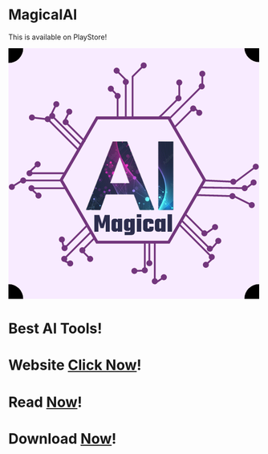 # MagicalAI
This is available on PlayStore!


![Logo](MagicalAI.png)

# Best AI Tools!

# Website [Click Now](https://sites.google.com/view/magicalaiapp/)!

# Read [Now](https://magicalaiapp.blogspot.com/2023/05/Magical-AI-Android-App-For-All-AI-tools.html)!

# Download [Now](https://play.google.com/store/apps/details?id=com.magicalai)!




